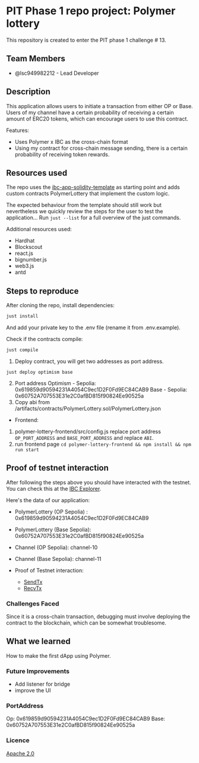 # PIT Phase 1 repo project: Polymer lottery

This repository is created to enter the PIT phase 1 challenge # 13.

## Team Members

- @lsc949982212 - Lead Developer

## Description

This application allows users to initiate a transaction from either OP or Base. Users of my channel have a certain probability of receiving a certain amount of ERC20 tokens, which can encourage users to use this contract.

Features:

- Uses Polymer x IBC as the cross-chain format
- Using my contract for cross-chain message sending, there is a certain probability of receiving token rewards.

## Resources used

The repo uses the [ibc-app-solidity-template](https://github.com/open-ibc/ibc-app-solidity-template) as starting point and adds custom contracts PolymerLottery that implement the custom logic.

The expected behaviour from the template should still work but nevertheless we quickly review the steps for the user to test the application...
Run `just --list` for a full overview of the just commands.

Additional resources used:
- Hardhat
- Blockscout
- react.js
- bignumber.js
- web3.js
- antd

## Steps to reproduce

After cloning the repo, install dependencies:

```sh
just install
```

And add your private key to the .env file (rename it from .env.example).

Check if the contracts compile:
```sh
just compile
```

1. Deploy contract, you will get two addresses as port address.
```
just deploy optimism base
```
2. Port address
    Optimism - Sepolia: 0x619859d90594231A4054C9ec1D2F0Fd9EC84CAB9
    Base - Sepolia: 0x60752A707553E31e2C0afBD815f90824Ee90525a
3. Copy abi from /artifacts/contracts/PolymerLottery.sol/PolymerLottery.json

- Frontend:
1. polymer-lottery-frontend/src/config.js replace port address `OP_PORT_ADDRESS` and `BASE_PORT_ADDRESS` and replace `ABI`.
2. run frontend page `cd polymer-lottery-frontend && npm install && npm run start`


## Proof of testnet interaction

After following the steps above you should have interacted with the testnet. You can check this at the [IBC Explorer](https://explorer.ethdenver.testnet.polymer.zone/).

Here's the data of our application:

- PolymerLottery (OP Sepolia) : 0x619859d90594231A4054C9ec1D2F0Fd9EC84CAB9
- PolymerLottery (Base Sepolia): 0x60752A707553E31e2C0afBD815f90824Ee90525a
- Channel (OP Sepolia): channel-10
- Channel (Base Sepolia): channel-11

- Proof of Testnet interaction:
    - [SendTx](https://optimism-sepolia.blockscout.com/tx/0x6a189b80bf3aa3707daee5c1ce23600add6b44a5915efe7ec93999d876813b91?tab=index)
    - [RecvTx](https://base-sepolia.blockscout.com/address/0x60752A707553E31e2C0afBD815f90824Ee90525a?tab=internal_txns)


### Challenges Faced
Since it is a cross-chain transaction, debugging must involve deploying the contract to the blockchain, which can be somewhat troublesome.

## What we learned

How to make the first dApp using Polymer.

### Future Improvements
- Add listener for bridge
- improve the UI

### PortAddress
Op: 0x619859d90594231A4054C9ec1D2F0Fd9EC84CAB9
Base: 0x60752A707553E31e2C0afBD815f90824Ee90525a

### Licence
[Apache 2.0](LICENSE)

